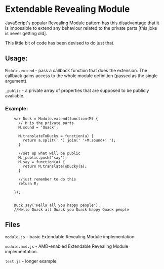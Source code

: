 Extendable Revealing Module
===========

JavaScript's popular Revealing Module pattern has this disadvantage that it is impossible to extend any behaviour related to the private parts [this joke is never getting old]. 

This little bit of code has been devised to do just that. 


## Usage:

`Module.extend` - pass a callback function that does the extension. The callback gains access to the whole module definition (passed as the single argument).

`_public` - a private array of properties that are supposed to be publicly avaliable.

### Example:


        var Duck = Module.extend(function(M) {
          // M is the private parts
          M.sound = 'Quack';

          M.translateToDucky = function(a) {
            return a.split(' ').join(' '+M.sound+' ');
          }

          //set up what will be public
          M._public.push('say');
          M.say = function(a) {
            return M.translateToDucky(a);
          }

          //just remember to do this
          return M;

        });


        Duck.say('Hello all you happy people');
        //Hello Quack all Quack you Quack happy Quack people


## Files

`module.js` - basic Extendable Revealing Module implementation.

`module.amd.js` - AMD-enabled Extendable Revealing Module implementation.

`test.js` - longer example
